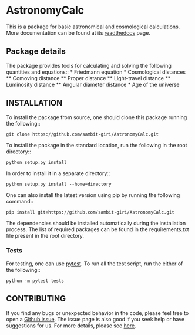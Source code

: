 # AstronomyCalc

This is a package for basic astronomical and cosmological calculations. More documentation can be found at its [readthedocs](https://AstronomyCalc.readthedocs.io/) page.


## Package details

The package provides tools for calculating and solving the following quantities and equations::
    * Friedmann equation
    * Cosmological distances
        ** Comoving distance
        ** Proper distance
        ** Light-travel distance 
        ** Luminosity distance
        ** Angular diameter distance
    * Age of the universe

## INSTALLATION

To install the package from source, one should clone this package running the following::

    git clone https://github.com/sambit-giri/AstronomyCalc.git

To install the package in the standard location, run the following in the root directory::

    python setup.py install

In order to install it in a separate directory::

    python setup.py install --home=directory

One can also install the latest version using pip by running the following command::

    pip install git+https://github.com/sambit-giri/AstronomyCalc.git

The dependencies should be installed automatically during the installation process. The list of required packages can be found in the requirements.txt file present in the root directory.

### Tests

For testing, one can use [pytest](https://docs.pytest.org/en/stable/). To run all the test script, run the either of the following::

    python -m pytest tests
    
## CONTRIBUTING

If you find any bugs or unexpected behavior in the code, please feel free to open a [Github issue](https://github.com/sambit-giri/AstronomyCalc/issues). The issue page is also good if you seek help or have suggestions for us. For more details, please see [here](https://AstronomyCalc.readthedocs.io/contributing.html).

    
